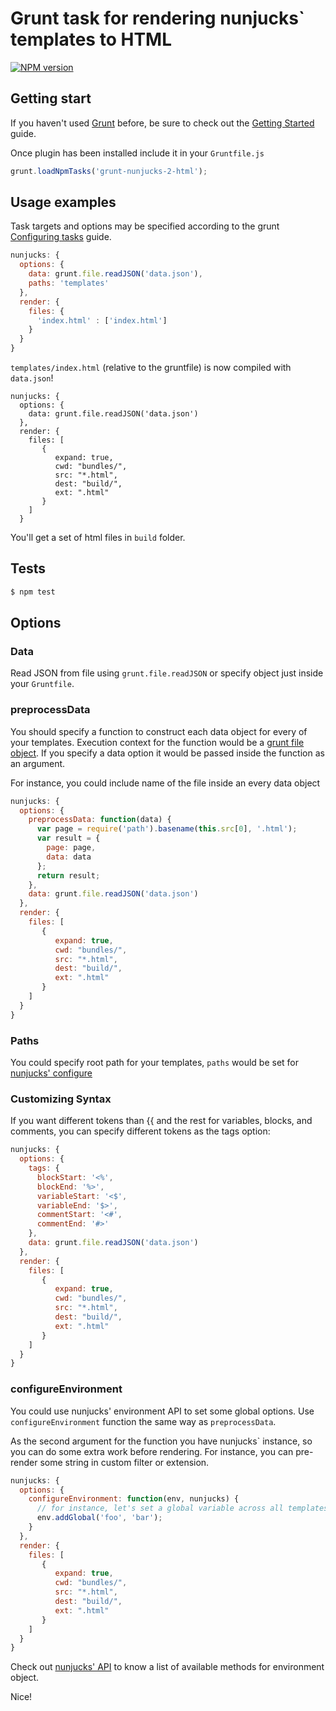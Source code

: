 # Grunt task for rendering nunjucks` templates to HTML

[![NPM version](https://badge.fury.io/js/grunt-nunjucks-2-html.png)](http://badge.fury.io/js/grunt-nunjucks-2-html)

## Getting start

If you haven't used [Grunt](http://gruntjs.com/) before, be sure to check out the [Getting Started](http://gruntjs.com/getting-started) guide.

Once plugin has been installed include it in your `Gruntfile.js`

```javascript
grunt.loadNpmTasks('grunt-nunjucks-2-html');
```

## Usage examples

Task targets and options may be specified according to the grunt [Configuring tasks](http://gruntjs.com/configuring-tasks) guide.

```javascript
nunjucks: {
  options: {
    data: grunt.file.readJSON('data.json'),
    paths: 'templates'
  },
  render: {
    files: {
      'index.html' : ['index.html']
    }
  }
}
```

`templates/index.html` (relative to the gruntfile) is now compiled with `data.json`!

```javascipt
nunjucks: {
  options: {
    data: grunt.file.readJSON('data.json')
  },
  render: {
    files: [
       {
          expand: true,
          cwd: "bundles/",
          src: "*.html",
          dest: "build/",
          ext: ".html"
       }
    ]
  }
```

You'll get a set of html files in `build` folder.

## Tests

```bash
$ npm test
```

## Options

### Data

Read JSON from file using `grunt.file.readJSON` or specify object just inside your `Gruntfile`.

### preprocessData

You should specify a function to construct each data object for every of your templates. Execution context for the function would be a [grunt file object](http://gruntjs.com/api/inside-tasks#this.files). If you specify a data option it would be passed inside the function as an argument.

For instance, you could include name of the file inside an every data object

```js
nunjucks: {
  options: {
    preprocessData: function(data) {
      var page = require('path').basename(this.src[0], '.html');
      var result = {
        page: page,
        data: data
      };
      return result;
    },
    data: grunt.file.readJSON('data.json')
  },
  render: {
    files: [
       {
          expand: true,
          cwd: "bundles/",
          src: "*.html",
          dest: "build/",
          ext: ".html"
       }
    ]
  }
}
```

### Paths

You could specify root path for your templates, `paths` would be set for [nunjucks' configure](http://mozilla.github.io/nunjucks/api#configure)

### Customizing Syntax

If you want different tokens than {{ and the rest for variables, blocks, and comments, you can specify different tokens as the tags option:

```js
nunjucks: {
  options: {
    tags: {
      blockStart: '<%',
      blockEnd: '%>',
      variableStart: '<$',
      variableEnd: '$>',
      commentStart: '<#',
      commentEnd: '#>'
    },
    data: grunt.file.readJSON('data.json')
  },
  render: {
    files: [
       {
          expand: true,
          cwd: "bundles/",
          src: "*.html",
          dest: "build/",
          ext: ".html"
       }
    ]
  }
}
```

### configureEnvironment

You could use nunjucks' environment API to set some global options. Use `configureEnvironment` function the same way as `preprocessData`.

As the second argument for the function you have nunjucks` instance, so you can do some extra work before rendering. For instance, you can pre-render some string in custom filter or extension.

```js
nunjucks: {
  options: {
    configureEnvironment: function(env, nunjucks) {
      // for instance, let's set a global variable across all templates
      env.addGlobal('foo', 'bar');
    }
  },
  render: {
    files: [
       {
          expand: true,
          cwd: "bundles/",
          src: "*.html",
          dest: "build/",
          ext: ".html"
       }
    ]
  }
}
```

Check out [nunjucks' API](http://mozilla.github.io/nunjucks/api.html#environment) to know a list of available methods for environment object.

Nice!
